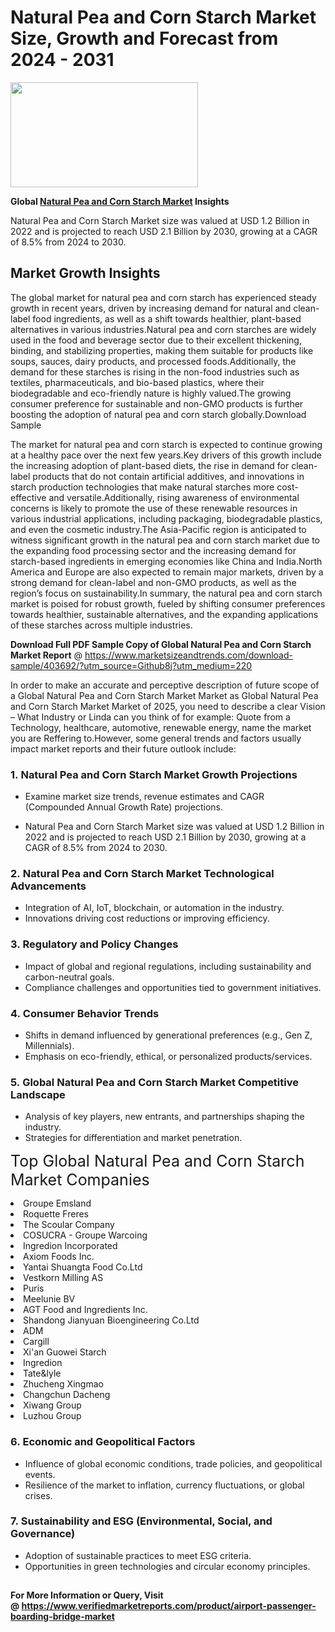 <H1>Natural Pea and Corn Starch Market Size, Growth and Forecast from 2024 - 2031</H1><img class="aligncenter size-medium wp-image-584254" src="https://thirdeyenews.in/wp-content/uploads/2024/09/Global-Market-Research-300x168.jpeg" alt="" width="300" height="168" /><p><strong>Global&nbsp;<a href="https://www.marketsizeandtrends.com/download-sample/403692/?utm_source=Github8j?utm_medium=220">Natural Pea and Corn Starch Market</a> Insights</strong></p><p>Natural Pea and Corn Starch Market size was valued at USD 1.2 Billion in 2022 and is projected to reach USD 2.1 Billion by 2030, growing at a CAGR of 8.5% from 2024 to 2030.</p><p><h2>Market Growth Insights</h2> <p>The global market for natural pea and corn starch has experienced steady growth in recent years, driven by increasing demand for natural and clean-label food ingredients, as well as a shift towards healthier, plant-based alternatives in various industries.Natural pea and corn starches are widely used in the food and beverage sector due to their excellent thickening, binding, and stabilizing properties, making them suitable for products like soups, sauces, dairy products, and processed foods.Additionally, the demand for these starches is rising in the non-food industries such as textiles, pharmaceuticals, and bio-based plastics, where their biodegradable and eco-friendly nature is highly valued.The growing consumer preference for sustainable and non-GMO products is further boosting the adoption of natural pea and corn starch globally.Download Sample</p> <p>The market for natural pea and corn starch is expected to continue growing at a healthy pace over the next few years.Key drivers of this growth include the increasing adoption of plant-based diets, the rise in demand for clean-label products that do not contain artificial additives, and innovations in starch production technologies that make natural starches more cost-effective and versatile.Additionally, rising awareness of environmental concerns is likely to promote the use of these renewable resources in various industrial applications, including packaging, biodegradable plastics, and even the cosmetic industry.The Asia-Pacific region is anticipated to witness significant growth in the natural pea and corn starch market due to the expanding food processing sector and the increasing demand for starch-based ingredients in emerging economies like China and India.North America and Europe are also expected to remain major markets, driven by a strong demand for clean-label and non-GMO products, as well as the region’s focus on sustainability.In summary, the natural pea and corn starch market is poised for robust growth, fueled by shifting consumer preferences towards healthier, sustainable alternatives, and the expanding applications of these starches across multiple industries.</p><p><span class=""><strong>Download Full PDF Sample Copy of Global Natural Pea and Corn Starch Market Report</strong> @ <a href="https://www.marketsizeandtrends.com/download-sample/403692/?utm_source=Github8j?utm_medium=220" target="_blank">https://www.marketsizeandtrends.com/download-sample/403692/?utm_source=Github8j?utm_medium=220</a></span></p><p>In order to make an accurate and perceptive description of future scope of a Global&nbsp;Natural Pea and Corn Starch Market Market as Global&nbsp;Natural Pea and Corn Starch Market Market of 2025, you need to describe a clear Vision &ndash; What Industry or Linda can you think of for example: Quote from a Technology, healthcare, automotive, renewable energy, name the market you are Reffering to.However, some general trends and factors usually impact market reports and their future outlook include:</p><h3>1.&nbsp;<strong>Natural Pea and Corn Starch Market Growth Projections</strong></h3><ul><li>Examine market size trends, revenue estimates and CAGR (Compounded Annual Growth Rate) projections.</li><li><p>Natural Pea and Corn Starch Market size was valued at USD 1.2 Billion in 2022 and is projected to reach USD 2.1 Billion by 2030, growing at a CAGR of 8.5% from 2024 to 2030.</p></li></ul><h3>2.&nbsp;<strong>Natural Pea and Corn Starch Market Technological Advancements</strong></h3><ul><li>Integration of AI, IoT, blockchain, or automation in the industry.</li><li>Innovations driving cost reductions or improving efficiency.</li></ul><h3>3.&nbsp;<strong>Regulatory and Policy Changes</strong></h3><ul><li>Impact of global and regional regulations, including sustainability and carbon-neutral goals.</li><li>Compliance challenges and opportunities tied to government initiatives.</li></ul><h3>4.&nbsp;<strong>Consumer Behavior Trends</strong></h3><ul><li>Shifts in demand influenced by generational preferences (e.g., Gen Z, Millennials).</li><li>Emphasis on eco-friendly, ethical, or personalized products/services.</li></ul><h3>5.&nbsp;<strong>Global Natural Pea and Corn Starch Market Competitive Landscape</strong></h3><ul><li>Analysis of key players, new entrants, and partnerships shaping the industry.</li><li>Strategies for differentiation and market penetration.</li></ul><p data-pm-slice="1 1 []"><span style="color: inherit; font-family: inherit; font-size: 25px;">Top Global Natural Pea and Corn Starch Market Companies</span></p><div class="" data-test-id=""><p><li>Groupe Emsland</li><li> Roquette Freres</li><li> The Scoular Company</li><li> COSUCRA - Groupe Warcoing</li><li> Ingredion Incorporated</li><li> Axiom Foods Inc.</li><li> Yantai Shuangta Food Co.Ltd</li><li> Vestkorn Milling AS</li><li> Puris</li><li> Meelunie BV</li><li> AGT Food and Ingredients Inc.</li><li> Shandong Jianyuan Bioengineering Co.Ltd</li><li> ADM</li><li> Cargill</li><li> Xi'an Guowei Starch</li><li> Ingredion</li><li> Tate&lyle</li><li> Zhucheng Xingmao</li><li> Changchun Dacheng</li><li> Xiwang Group</li><li> Luzhou Group</li></p></div><h3>6.&nbsp;<strong>Economic and Geopolitical Factors</strong></h3><ul><li>Influence of global economic conditions, trade policies, and geopolitical events.</li><li>Resilience of the market to inflation, currency fluctuations, or global crises.</li></ul><h3>7.&nbsp;<strong>Sustainability and ESG (Environmental, Social, and Governance)</strong></h3><ul><li>Adoption of sustainable practices to meet ESG criteria.</li><li>Opportunities in green technologies and circular economy principles.</li></ul><h2><strong style="font-size: 14px;">For More Information or Query, Visit @&nbsp;</strong><a style="background-color: #ffffff; font-size: 14px;" href="https://www.marketsizeandtrends.com/report/natural-pea-and-corn-starch-market/" target="_blank">https://www.verifiedmarketreports.com/product/airport-passenger-boarding-bridge-market</a></h2>